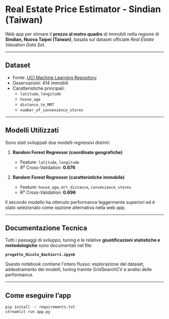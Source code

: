 # Real Estate Price Estimator - Sindian (Taiwan)

Web app per stimare il **prezzo al metro quadro** di immobili nella regione di **Sindian, Nuova Taipei (Taiwan)**, basata sul dataset ufficiale *Real Estate Valuation Data Set*.

---

## Dataset

- Fonte: [UCI Machine Learning Repository](https://archive.ics.uci.edu/ml/datasets/real+estate+valuation+data+set)
- Osservazioni: 414 immobili
- Caratteristiche principali:
  - `latitude`, `longitude`
  - `house_age`
  - `distance_to_MRT`
  - `number_of_convenience_stores`

---

## Modelli Utilizzati

Sono stati sviluppati due modelli regressivi distinti:

1. **Random Forest Regressor (coordinate geografiche)**  
   - Feature: `latitude`, `longitude`  
   - R² Cross-Validation: **0.676**

2. **Random Forest Regressor (caratteristiche immobile)**  
   - Feature: `house_age`, `mrt_distance`, `convenience_stores`  
   - R² Cross-Validation: **0.696**

Il secondo modello ha ottenuto performance leggermente superiori ed è stato selezionato come opzione alternativa nella web app.

---

## Documentazione Tecnica

Tutti i passaggi di sviluppo, tuning e le relative **giustificazioni statistiche e metodologiche** sono documentati nel file:

**`progetto_Nicolo_Bachiorri.ipynb`**

Questo notebook contiene l'intero flusso: esplorazione del dataset, addestramento dei modelli, tuning tramite GridSearchCV e analisi delle performance.

---

## Come eseguire l’app

```bash
pip install -r requirements.txt
streamlit run app.py

